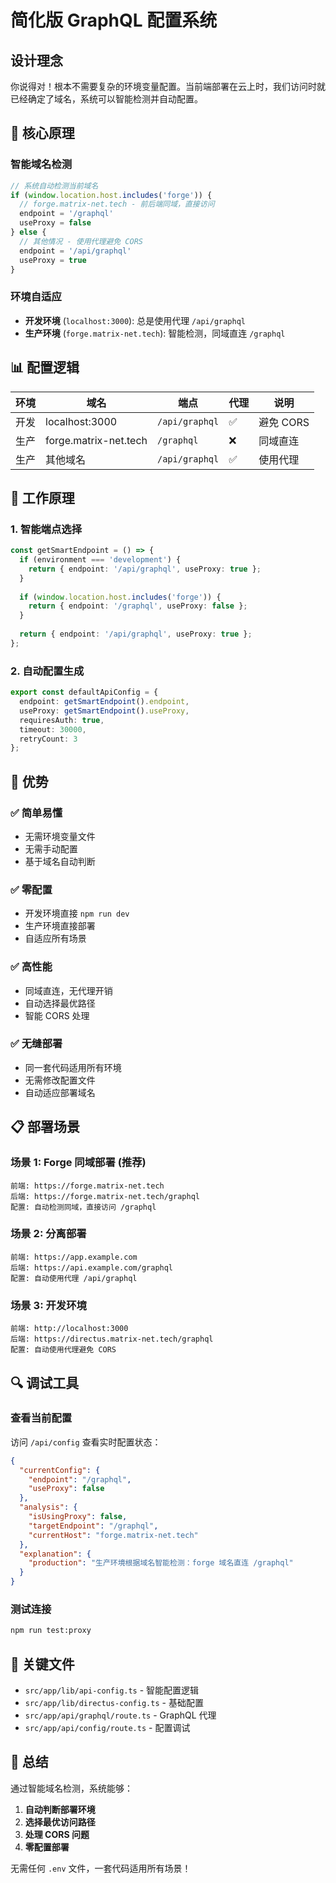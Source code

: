 # 简化版 GraphQL 配置系统

## 设计理念

你说得对！根本不需要复杂的环境变量配置。当前端部署在云上时，我们访问时就已经确定了域名，系统可以智能检测并自动配置。

## 🎯 核心原理

### 智能域名检测

```javascript
// 系统自动检测当前域名
if (window.location.host.includes('forge')) {
  // forge.matrix-net.tech - 前后端同域，直接访问
  endpoint = '/graphql'
  useProxy = false
} else {
  // 其他情况 - 使用代理避免 CORS
  endpoint = '/api/graphql'  
  useProxy = true
}
```

### 环境自适应

- **开发环境** (`localhost:3000`): 总是使用代理 `/api/graphql`
- **生产环境** (`forge.matrix-net.tech`): 智能检测，同域直连 `/graphql`

## 📊 配置逻辑

| 环境 | 域名 | 端点 | 代理 | 说明 |
|------|------|------|------|------|
| 开发 | localhost:3000 | `/api/graphql` | ✅ | 避免 CORS |
| 生产 | forge.matrix-net.tech | `/graphql` | ❌ | 同域直连 |
| 生产 | 其他域名 | `/api/graphql` | ✅ | 使用代理 |

## 🔧 工作原理

### 1. 智能端点选择
```typescript
const getSmartEndpoint = () => {
  if (environment === 'development') {
    return { endpoint: '/api/graphql', useProxy: true };
  }
  
  if (window.location.host.includes('forge')) {
    return { endpoint: '/graphql', useProxy: false };
  }
  
  return { endpoint: '/api/graphql', useProxy: true };
};
```

### 2. 自动配置生成
```typescript
export const defaultApiConfig = {
  endpoint: getSmartEndpoint().endpoint,
  useProxy: getSmartEndpoint().useProxy,
  requiresAuth: true,
  timeout: 30000,
  retryCount: 3
};
```

## 🚀 优势

### ✅ **简单易懂**
- 无需环境变量文件
- 无需手动配置
- 基于域名自动判断

### ✅ **零配置**
- 开发环境直接 `npm run dev`
- 生产环境直接部署
- 自适应所有场景

### ✅ **高性能**
- 同域直连，无代理开销
- 自动选择最优路径
- 智能 CORS 处理

### ✅ **无缝部署**
- 同一套代码适用所有环境
- 无需修改配置文件
- 自动适应部署域名

## 📋 部署场景

### 场景 1: Forge 同域部署 (推荐)
```
前端: https://forge.matrix-net.tech
后端: https://forge.matrix-net.tech/graphql
配置: 自动检测同域，直接访问 /graphql
```

### 场景 2: 分离部署
```
前端: https://app.example.com  
后端: https://api.example.com/graphql
配置: 自动使用代理 /api/graphql
```

### 场景 3: 开发环境
```
前端: http://localhost:3000
后端: https://directus.matrix-net.tech/graphql
配置: 自动使用代理避免 CORS
```

## 🔍 调试工具

### 查看当前配置
访问 `/api/config` 查看实时配置状态：

```json
{
  "currentConfig": {
    "endpoint": "/graphql",
    "useProxy": false
  },
  "analysis": {
    "isUsingProxy": false,
    "targetEndpoint": "/graphql",
    "currentHost": "forge.matrix-net.tech"
  },
  "explanation": {
    "production": "生产环境根据域名智能检测：forge 域名直连 /graphql"
  }
}
```

### 测试连接
```bash
npm run test:proxy
```

## 📁 关键文件

- `src/app/lib/api-config.ts` - 智能配置逻辑
- `src/app/lib/directus-config.ts` - 基础配置  
- `src/app/api/graphql/route.ts` - GraphQL 代理
- `src/app/api/config/route.ts` - 配置调试

## 🎉 总结

通过智能域名检测，系统能够：

1. **自动判断部署环境**
2. **选择最优访问路径** 
3. **处理 CORS 问题**
4. **零配置部署**

无需任何 `.env` 文件，一套代码适用所有场景！
